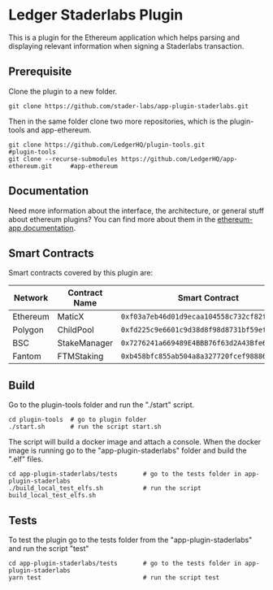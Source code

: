 # Ledger Staderlabs Plugin

This is a plugin for the Ethereum application which helps parsing and displaying relevant information when signing a Staderlabs transaction.

## Prerequisite

Clone the plugin to a new folder.

```shell
git clone https://github.com/stader-labs/app-plugin-staderlabs.git
```

Then in the same folder clone two more repositories, which is the plugin-tools and app-ethereum.

```shell
git clone https://github.com/LedgerHQ/plugin-tools.git                          #plugin-tools
git clone --recurse-submodules https://github.com/LedgerHQ/app-ethereum.git     #app-ethereum
```

## Documentation

Need more information about the interface, the architecture, or general stuff about ethereum plugins? You can find more about them in the [ethereum-app documentation](https://github.com/LedgerHQ/app-ethereum/blob/master/doc/ethapp_plugins.asc).

## Smart Contracts

Smart contracts covered by this plugin are:

| Network  | Contract Name | Smart Contract                               |
| -------- | ------------- | -------------------------------------------- |
| Ethereum | MaticX        | `0xf03a7eb46d01d9ecaa104558c732cf82f6b6b645` |
| Polygon  | ChildPool     | `0xfd225c9e6601c9d38d8f98d8731bf59efcf8c0e3` |
| BSC      | StakeManager  | `0x7276241a669489E4BBB76f63d2A43Bfe63080F2F` |
| Fantom   | FTMStaking    | `0xb458bfc855ab504a8a327720fcef98886065529b` |

## Build

Go to the plugin-tools folder and run the "./start" script.

```shell
cd plugin-tools  # go to plugin folder
./start.sh       # run the script start.sh
```

The script will build a docker image and attach a console.
When the docker image is running go to the "app-plugin-staderlabs" folder and build the ".elf" files.

```shell
cd app-plugin-staderlabs/tests       # go to the tests folder in app-plugin-staderlabs
./build_local_test_elfs.sh           # run the script build_local_test_elfs.sh
```

## Tests

To test the plugin go to the tests folder from the "app-plugin-staderlabs" and run the script "test"

```shell
cd app-plugin-staderlabs/tests       # go to the tests folder in app-plugin-staderlabs
yarn test                            # run the script test
```
